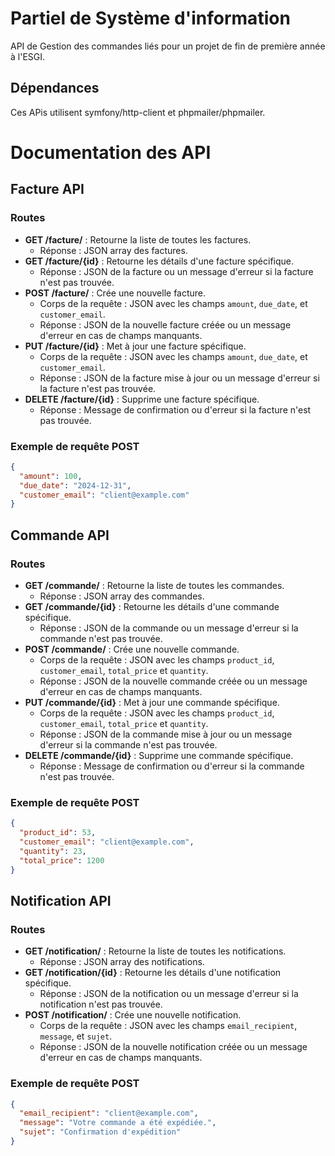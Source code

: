 # Partiel de Système d'information

API de Gestion des commandes liés pour un projet de fin de première année à l'ESGI.

Dépendances
-----------

Ces APis utilisent symfony/http-client et phpmailer/phpmailer.

# Documentation des API
## Facture API
### Routes
- **GET /facture/** : Retourne la liste de toutes les factures.
  - Réponse : JSON array des factures.
- **GET /facture/{id}** : Retourne les détails d'une facture spécifique.
  - Réponse : JSON de la facture ou un message d'erreur si la facture n'est pas trouvée.
- **POST /facture/** : Crée une nouvelle facture.
  - Corps de la requête : JSON avec les champs `amount`, `due_date`, et `customer_email`.
  - Réponse : JSON de la nouvelle facture créée ou un message d'erreur en cas de champs manquants.
- **PUT /facture/{id}** : Met à jour une facture spécifique.
  - Corps de la requête : JSON avec les champs `amount`, `due_date`, et `customer_email`.
  - Réponse : JSON de la facture mise à jour ou un message d'erreur si la facture n'est pas trouvée.
- **DELETE /facture/{id}** : Supprime une facture spécifique.
  - Réponse : Message de confirmation ou d'erreur si la facture n'est pas trouvée.

### Exemple de requête POST
```json
{
  "amount": 100,
  "due_date": "2024-12-31",
  "customer_email": "client@example.com"
}
```
## Commande API
### Routes
- **GET /commande/** : Retourne la liste de toutes les commandes.
  - Réponse : JSON array des commandes.
- **GET /commande/{id}** : Retourne les détails d'une commande spécifique.
  - Réponse : JSON de la commande ou un message d'erreur si la commande n'est pas trouvée.
- **POST /commande/** : Crée une nouvelle commande.
  - Corps de la requête : JSON avec les champs `product_id`, `customer_email`, `total_price` et `quantity`.
  - Réponse : JSON de la nouvelle commande créée ou un message d'erreur en cas de champs manquants.
- **PUT /commande/{id}** : Met à jour une commande spécifique.
  - Corps de la requête : JSON avec les champs `product_id`, `customer_email`, `total_price` et `quantity`.
  - Réponse : JSON de la commande mise à jour ou un message d'erreur si la commande n'est pas trouvée.
- **DELETE /commande/{id}** : Supprime une commande spécifique.
  - Réponse : Message de confirmation ou d'erreur si la commande n'est pas trouvée.
### Exemple de requête POST
```json
{
  "product_id": 53,
  "customer_email": "client@example.com",
  "quantity": 23,
  "total_price": 1200
}
```
## Notification API
### Routes
- **GET /notification/** : Retourne la liste de toutes les notifications.
  - Réponse : JSON array des notifications.
- **GET /notification/{id}** : Retourne les détails d'une notification spécifique.
  - Réponse : JSON de la notification ou un message d'erreur si la notification n'est pas trouvée.
- **POST /notification/** : Crée une nouvelle notification.
  - Corps de la requête : JSON avec les champs `email_recipient`, `message`, et `sujet`.
  - Réponse : JSON de la nouvelle notification créée ou un message d'erreur en cas de champs manquants.
### Exemple de requête POST
```json
{
  "email_recipient": "client@example.com",
  "message": "Votre commande a été expédiée.",
  "sujet": "Confirmation d'expédition"
}
```
